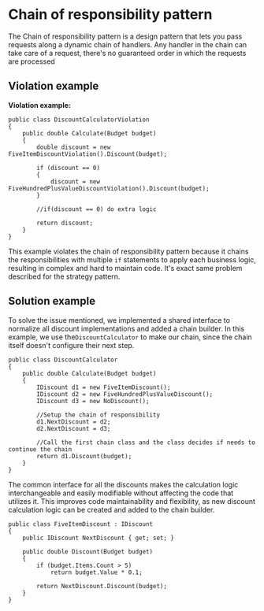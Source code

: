 ﻿# Chain of responsibility pattern

The Chain of responsibility pattern is a design pattern that lets you pass requests along a dynamic chain of handlers. Any handler in the chain can take care of a request, there's no guaranteed order in which the requests are processed

## Violation example

**Violation example:**

    public class DiscountCalculatorViolation
    {
        public double Calculate(Budget budget)
        {
            double discount = new FiveItemDiscountViolation().Discount(budget);

            if (discount == 0)
            {
                discount = new FiveHundredPlusValueDiscountViolation().Discount(budget);
            }

            //if(discount == 0) do extra logic

            return discount;
        }
    }


This example violates the chain of responsibility pattern because it chains the responsibilities with multiple `if` statements to apply each business logic, resulting in complex and hard to maintain code. It's exact same problem described for the strategy pattern.


## Solution example

To solve the issue mentioned, we implemented a shared interface to normalize all discount implementations and added a chain builder. In this example, we use the`DiscountCalculator` to make our chain, since the chain itself doesn't configure their next step.

    public class DiscountCalculator
    {
        public double Calculate(Budget budget)
        {
            IDiscount d1 = new FiveItemDiscount();
            IDiscount d2 = new FiveHundredPlusValueDiscount();
            IDiscount d3 = new NoDiscount();

            //Setup the chain of responsibility
            d1.NextDiscount = d2;
            d2.NextDiscount = d3;

            //Call the first chain class and the class decides if needs to continue the chain
            return d1.Discount(budget);
        }
    }


The common interface for all the discounts makes the calculation logic interchangeable and easily modifiable without affecting the code that utilizes it. This improves code maintainability and flexibility, as new discount calculation logic can be created and added to the chain builder.

    public class FiveItemDiscount : IDiscount
    {
        public IDiscount NextDiscount { get; set; }

        public double Discount(Budget budget)
        {
            if (budget.Items.Count > 5)
                return budget.Value * 0.1;

            return NextDiscount.Discount(budget);
        }
    }